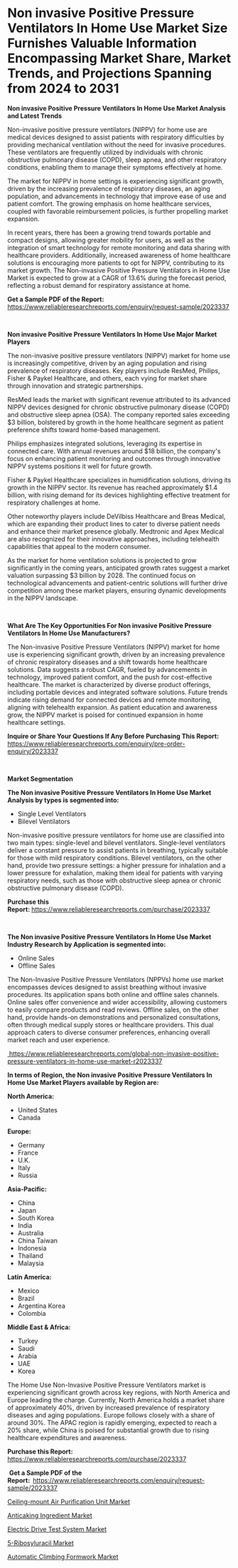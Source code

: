 <p><h1>Non invasive Positive Pressure Ventilators In Home Use Market Size Furnishes Valuable Information Encompassing Market Share, Market Trends, and Projections Spanning from 2024 to 2031</h1></p><p><strong>Non invasive Positive Pressure Ventilators In Home Use Market Analysis and Latest Trends</strong></p>
<p><p>Non-invasive positive pressure ventilators (NIPPV) for home use are medical devices designed to assist patients with respiratory difficulties by providing mechanical ventilation without the need for invasive procedures. These ventilators are frequently utilized by individuals with chronic obstructive pulmonary disease (COPD), sleep apnea, and other respiratory conditions, enabling them to manage their symptoms effectively at home.</p><p>The market for NIPPV in home settings is experiencing significant growth, driven by the increasing prevalence of respiratory diseases, an aging population, and advancements in technology that improve ease of use and patient comfort. The growing emphasis on home healthcare services, coupled with favorable reimbursement policies, is further propelling market expansion. </p><p>In recent years, there has been a growing trend towards portable and compact designs, allowing greater mobility for users, as well as the integration of smart technology for remote monitoring and data sharing with healthcare providers. Additionally, increased awareness of home healthcare solutions is encouraging more patients to opt for NIPPV, contributing to its market growth. The Non-invasive Positive Pressure Ventilators in Home Use Market is expected to grow at a CAGR of 13.6% during the forecast period, reflecting a robust demand for respiratory assistance at home.</p></p>
<p><strong>Get a Sample PDF of the Report:&nbsp;</strong> <a href="https://www.reliableresearchreports.com/enquiry/request-sample/2023337?utm_campaign=1616&utm_medium=2&utm_source=Github&utm_content=ia&utm_term=28102024&utm_id=non-invasive-positive-pressure-ventilators-in-home-use">https://www.reliableresearchreports.com/enquiry/request-sample/2023337</a></p>
<p>&nbsp;</p>
<p><strong>Non invasive Positive Pressure Ventilators In Home Use Major Market Players</strong></p>
<p><p>The non-invasive positive pressure ventilators (NIPPV) market for home use is increasingly competitive, driven by an aging population and rising prevalence of respiratory diseases. Key players include ResMed, Philips, Fisher & Paykel Healthcare, and others, each vying for market share through innovation and strategic partnerships.</p><p>ResMed leads the market with significant revenue attributed to its advanced NIPPV devices designed for chronic obstructive pulmonary disease (COPD) and obstructive sleep apnea (OSA). The company reported sales exceeding $3 billion, bolstered by growth in the home healthcare segment as patient preference shifts toward home-based management.</p><p>Philips emphasizes integrated solutions, leveraging its expertise in connected care. With annual revenues around $18 billion, the company's focus on enhancing patient monitoring and outcomes through innovative NIPPV systems positions it well for future growth.</p><p>Fisher & Paykel Healthcare specializes in humidification solutions, driving its growth in the NIPPV sector. Its revenue has reached approximately $1.4 billion, with rising demand for its devices highlighting effective treatment for respiratory challenges at home.</p><p>Other noteworthy players include DeVilbiss Healthcare and Breas Medical, which are expanding their product lines to cater to diverse patient needs and enhance their market presence globally. Medtronic and Apex Medical are also recognized for their innovative approaches, including telehealth capabilities that appeal to the modern consumer.</p><p>As the market for home ventilation solutions is projected to grow significantly in the coming years, anticipated growth rates suggest a market valuation surpassing $3 billion by 2028. The continued focus on technological advancements and patient-centric solutions will further drive competition among these market players, ensuring dynamic developments in the NIPPV landscape.</p></p>
<p>&nbsp;</p>
<p><strong>What Are The Key Opportunities For Non invasive Positive Pressure Ventilators In Home Use Manufacturers?</strong></p>
<p><p>The Non-invasive Positive Pressure Ventilators (NIPPV) market for home use is experiencing significant growth, driven by an increasing prevalence of chronic respiratory diseases and a shift towards home healthcare solutions. Data suggests a robust CAGR, fueled by advancements in technology, improved patient comfort, and the push for cost-effective healthcare. The market is characterized by diverse product offerings, including portable devices and integrated software solutions. Future trends indicate rising demand for connected devices and remote monitoring, aligning with telehealth expansion. As patient education and awareness grow, the NIPPV market is poised for continued expansion in home healthcare settings.</p></p>
<p><strong>Inquire or Share Your Questions If Any Before Purchasing This Report:</strong> <a href="https://www.reliableresearchreports.com/enquiry/pre-order-enquiry/2023337?utm_campaign=1616&utm_medium=2&utm_source=Github&utm_content=ia&utm_term=28102024&utm_id=non-invasive-positive-pressure-ventilators-in-home-use">https://www.reliableresearchreports.com/enquiry/pre-order-enquiry/2023337</a></p>
<p>&nbsp;</p>
<p><strong>Market Segmentation</strong></p>
<p><strong>The Non invasive Positive Pressure Ventilators In Home Use Market Analysis by types is segmented into:</strong></p>
<p><ul><li>Single Level Ventilators</li><li>Bilevel Ventilators</li></ul></p>
<p><p>Non-invasive positive pressure ventilators for home use are classified into two main types: single-level and bilevel ventilators. Single-level ventilators deliver a constant pressure to assist patients in breathing, typically suitable for those with mild respiratory conditions. Bilevel ventilators, on the other hand, provide two pressure settings: a higher pressure for inhalation and a lower pressure for exhalation, making them ideal for patients with varying respiratory needs, such as those with obstructive sleep apnea or chronic obstructive pulmonary disease (COPD).</p></p>
<p><strong>Purchase this Report:&nbsp;</strong><a href="https://www.reliableresearchreports.com/purchase/2023337?utm_campaign=1616&utm_medium=2&utm_source=Github&utm_content=ia&utm_term=28102024&utm_id=non-invasive-positive-pressure-ventilators-in-home-use">https://www.reliableresearchreports.com/purchase/2023337</a></p>
<p>&nbsp;</p>
<p><strong>The Non invasive Positive Pressure Ventilators In Home Use Market Industry Research by Application is segmented into:</strong></p>
<p><ul><li>Online Sales</li><li>Offline Sales</li></ul></p>
<p><p>The Non-Invasive Positive Pressure Ventilators (NPPVs) home use market encompasses devices designed to assist breathing without invasive procedures. Its application spans both online and offline sales channels. Online sales offer convenience and wider accessibility, allowing customers to easily compare products and read reviews. Offline sales, on the other hand, provide hands-on demonstrations and personalized consultations, often through medical supply stores or healthcare providers. This dual approach caters to diverse consumer preferences, enhancing overall market reach and user experience.</p></p>
<p><a href="https://www.reliableresearchreports.com/global-non-invasive-positive-pressure-ventilators-in-home-use-market-r2023337?utm_campaign=1616&utm_medium=2&utm_source=Github&utm_content=ia&utm_term=28102024&utm_id=non-invasive-positive-pressure-ventilators-in-home-use">&nbsp;https://www.reliableresearchreports.com/global-non-invasive-positive-pressure-ventilators-in-home-use-market-r2023337</a></p>
<p><strong>In terms of Region, the Non invasive Positive Pressure Ventilators In Home Use Market Players available by Region are:</strong></p>
<p>
    <p> <strong> North America: </strong>
        <ul>
            <li>United States</li>
            <li>Canada</li>
        </ul>
        </p> 
    <p> <strong> Europe: </strong>
        <ul>
            <li>Germany</li>
            <li>France</li>
            <li>U.K.</li>
            <li>Italy</li>
            <li>Russia</li>
        </ul>
        </p> 
    <p> <strong> Asia-Pacific: </strong>
        <ul>
            <li>China</li>
            <li>Japan</li>
            <li>South Korea</li>
            <li>India</li>
            <li>Australia</li>
            <li>China Taiwan</li>
            <li>Indonesia</li>
            <li>Thailand</li>
            <li>Malaysia</li>
        </ul>
        </p> 
    <p> <strong> Latin America: </strong>
        <ul>
            <li>Mexico</li>
            <li>Brazil</li>
            <li>Argentina Korea</li>
            <li>Colombia</li>
        </ul>
        </p> 
    <p> <strong> Middle East & Africa: </strong>
        <ul>
            <li>Turkey</li>
            <li>Saudi</li>
            <li>Arabia</li>
            <li>UAE</li>
            <li>Korea</li>
        </ul>
    </p>
    </p>
<p><p>The Home Use Non-Invasive Positive Pressure Ventilators market is experiencing significant growth across key regions, with North America and Europe leading the charge. Currently, North America holds a market share of approximately 40%, driven by increased prevalence of respiratory diseases and aging populations. Europe follows closely with a share of around 30%. The APAC region is rapidly emerging, expected to reach a 20% share, while China is poised for substantial growth due to rising healthcare expenditures and awareness.</p></p>
<p><strong>Purchase this Report: </strong><a href="https://www.reliableresearchreports.com/purchase/2023337?utm_campaign=1616&utm_medium=2&utm_source=Github&utm_content=ia&utm_term=28102024&utm_id=non-invasive-positive-pressure-ventilators-in-home-use">https://www.reliableresearchreports.com/purchase/2023337</a></p>
<p>&nbsp;<strong>Get a Sample PDF of the Report:&nbsp;&nbsp;</strong><a href="https://www.reliableresearchreports.com/enquiry/request-sample/2023337?utm_campaign=1616&utm_medium=2&utm_source=Github&utm_content=ia&utm_term=28102024&utm_id=non-invasive-positive-pressure-ventilators-in-home-use">https://www.reliableresearchreports.com/enquiry/request-sample/2023337</a></p>
<p><strong></strong></p>
<p><p><a href="https://www.linkedin.com/pulse/global-ceiling-mount-air-purification-unit-industry-analysis-a7iie?utm_campaign=1616&utm_medium=2&utm_source=Github&utm_content=ia&utm_term=28102024&utm_id=non-invasive-positive-pressure-ventilators-in-home-use">Ceiling-mount Air Purification Unit Market</a></p><p><a href="https://www.linkedin.com/pulse/anticaking-ingredient-market-industry-landscape-growth-trajectories-9vdne?utm_campaign=1616&utm_medium=2&utm_source=Github&utm_content=ia&utm_term=28102024&utm_id=non-invasive-positive-pressure-ventilators-in-home-use">Anticaking Ingredient Market</a></p><p><a href="https://www.linkedin.com/pulse/electric-drive-test-system-market-overview-forecast-2024-cnobf?trk=public_post_embed_feed-article-content&utm_campaign=1616&utm_medium=2&utm_source=Github&utm_content=ia&utm_term=28102024&utm_id=non-invasive-positive-pressure-ventilators-in-home-use">Electric Drive Test System Market</a></p><p><a href="https://www.linkedin.com/pulse/5-ribosyluracil-market-indicators-size-regional-breakdown-otczf?trk=public_post_embed_feed-article-content&utm_campaign=1616&utm_medium=2&utm_source=Github&utm_content=ia&utm_term=28102024&utm_id=non-invasive-positive-pressure-ventilators-in-home-use">5-Ribosyluracil Market</a></p><p><a href="https://www.linkedin.com/pulse/automatic-climbing-formwork-spectrum-usage-patterns-sector-skuuc?utm_campaign=1616&utm_medium=2&utm_source=Github&utm_content=ia&utm_term=28102024&utm_id=non-invasive-positive-pressure-ventilators-in-home-use">Automatic Climbing Formwork Market</a></p></p>
